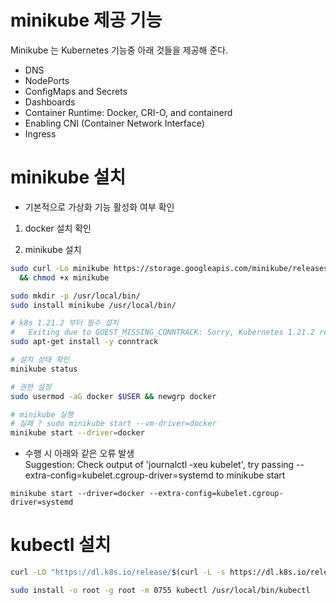 # minikube 제공 기능

Minikube 는 Kubernetes 기능중 아래 것들을 제공해 준다.

- DNS
- NodePorts
- ConfigMaps and Secrets
- Dashboards
- Container Runtime: Docker, CRI-O, and containerd
- Enabling CNI (Container Network Interface)
- Ingress


# minikube 설치


- 기본적으로 가상화 기능 활성화 여부 확인

1. docker 설치 확인 


2. minikube 설치 

```bash
sudo curl -Lo minikube https://storage.googleapis.com/minikube/releases/latest/minikube-linux-amd64 \
  && chmod +x minikube

```

```bash
sudo mkdir -p /usr/local/bin/
sudo install minikube /usr/local/bin/

# k8s 1.21.2 부터 필수 설치
#   Exiting due to GUEST_MISSING_CONNTRACK: Sorry, Kubernetes 1.21.2 requires conntrack to be installed in root's path
sudo apt-get install -y conntrack

# 설치 상태 확인
minikube status

# 권한 설정 
sudo usermod -aG docker $USER && newgrp docker

# minikube 실행 
# 실패 ? sudo minikube start --vm-driver=docker
minikube start --driver=docker

```

- 수행 시 아래와 같은 오류 발생  
Suggestion: Check output of 'journalctl -xeu kubelet', try passing --extra-config=kubelet.cgroup-driver=systemd to minikube start

```
minikube start --driver=docker --extra-config=kubelet.cgroup-driver=systemd
```


# kubectl 설치 

```sh
curl -LO "https://dl.k8s.io/release/$(curl -L -s https://dl.k8s.io/release/stable.txt)/bin/linux/amd64/kubectl"

sudo install -o root -g root -m 0755 kubectl /usr/local/bin/kubectl
```


